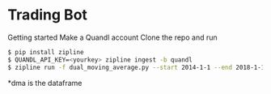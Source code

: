 # Trading Bot

Getting started
Make a Quandl account
Clone the repo and run

```bash
$ pip install zipline
$ QUANDL_API_KEY=<yourkey> zipline ingest -b quandl
$ zipline run -f dual_moving_average.py --start 2014-1-1 --end 2018-1-1 -o dma.pickle


```
*dma is the dataframe